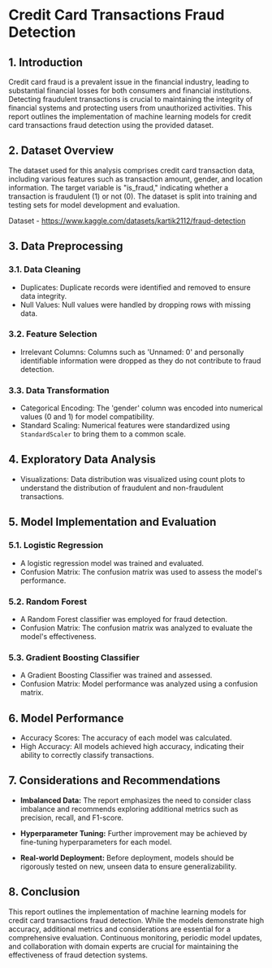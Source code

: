 # Credit Card Transactions Fraud Detection

## 1. Introduction

Credit card fraud is a prevalent issue in the financial industry, leading to substantial financial losses for both consumers and financial institutions. Detecting fraudulent transactions is crucial to maintaining the integrity of financial systems and protecting users from unauthorized activities. This report outlines the implementation of machine learning models for credit card transactions fraud detection using the provided dataset.

## 2. Dataset Overview

The dataset used for this analysis comprises credit card transaction data, including various features such as transaction amount, gender, and location information. The target variable is "is_fraud," indicating whether a transaction is fraudulent (1) or not (0). The dataset is split into training and testing sets for model development and evaluation.

Dataset - https://www.kaggle.com/datasets/kartik2112/fraud-detection

## 3. Data Preprocessing

### 3.1. Data Cleaning
- Duplicates: Duplicate records were identified and removed to ensure data integrity.
- Null Values: Null values were handled by dropping rows with missing data.

### 3.2. Feature Selection
- Irrelevant Columns: Columns such as 'Unnamed: 0' and personally identifiable information were dropped as they do not contribute to fraud detection.

### 3.3. Data Transformation
- Categorical Encoding: The 'gender' column was encoded into numerical values (0 and 1) for model compatibility.
- Standard Scaling: Numerical features were standardized using `StandardScaler` to bring them to a common scale.

## 4. Exploratory Data Analysis

- Visualizations: Data distribution was visualized using count plots to understand the distribution of fraudulent and non-fraudulent transactions.

## 5. Model Implementation and Evaluation

### 5.1. Logistic Regression
- A logistic regression model was trained and evaluated.
- Confusion Matrix: The confusion matrix was used to assess the model's performance.

### 5.2. Random Forest
- A Random Forest classifier was employed for fraud detection.
- Confusion Matrix: The confusion matrix was analyzed to evaluate the model's effectiveness.

### 5.3. Gradient Boosting Classifier
- A Gradient Boosting Classifier was trained and assessed.
- Confusion Matrix: Model performance was analyzed using a confusion matrix.

## 6. Model Performance

- Accuracy Scores: The accuracy of each model was calculated.
- High Accuracy: All models achieved high accuracy, indicating their ability to correctly classify transactions.

## 7. Considerations and Recommendations

- **Imbalanced Data:** The report emphasizes the need to consider class imbalance and recommends exploring additional metrics such as precision, recall, and F1-score.
  
- **Hyperparameter Tuning:** Further improvement may be achieved by fine-tuning hyperparameters for each model.

- **Real-world Deployment:** Before deployment, models should be rigorously tested on new, unseen data to ensure generalizability.

## 8. Conclusion

This report outlines the implementation of machine learning models for credit card transactions fraud detection. While the models demonstrate high accuracy, additional metrics and considerations are essential for a comprehensive evaluation. Continuous monitoring, periodic model updates, and collaboration with domain experts are crucial for maintaining the effectiveness of fraud detection systems.
